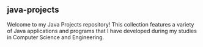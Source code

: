 ## java-projects
Welcome to my Java Projects repository! This collection features a variety of Java applications and programs that I have developed during my studies in Computer Science and Engineering.
